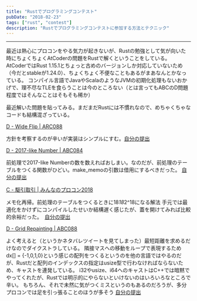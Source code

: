 ```yaml
---
title: "Rustでプログラミングコンテスト"
pubDate: "2018-02-23"
tags: ["rust", "contest"]
description: "Rustでプログラミングコンテストに参加する方法とテクニック"
---
```

---

最近は熱心にプロコンをやる気力が起きないが、Rustの勉強として気が向いた時にちょくちょくAtCoderの問題をRustで解くということをしている。
AtCoderではRust 1.15.1とちょっと古めのバージョンしか対応していないため（今だとstableが1.24.0）、ちょくちょく不便なこともあるがまあなんとかなっている。
コンパイル言語でJavaやScalaのようなJVMの初期化処理もないおかげで、理不尽なTLEを食らうことは今のところない（とは言ってもABCのD問題程度ではそんなことはそもそも稀か）

最近解いた問題を貼ってみる。まだまだRustには不慣れなので、めちゃくちゃなコードも結構混ざっている。

[D - Wide Flip | ARC088](https://beta.atcoder.jp/contests/arc088/tasks/arc088_b)

方針を考察するのが辛いが実装はシンプルにすむ。[自分の提出](https://beta.atcoder.jp/contests/arc088/submissions/1929886)

[D - 2017-like Number | ABC084](https://beta.atcoder.jp/contests/abc084/tasks/abc084_d)


前処理で2017-like Numberの数を数えればおしまい。なのだが、前処理のテーブルをつくる関数がひどい。make\_memoの引数は借用にするべきだった。
[自分の提出](https://beta.atcoder.jp/contests/abc084/submissions/1930106)

[C - 駆引取引 | みんなのプロコン2018](https://beta.atcoder.jp/contests/yahoo-procon2018-qual/tasks/yahoo_procon2018_qual_c)

メモ化再帰。前処理のテーブルをつくるときに18*18*2^18になる解法
手元では最適化をかけずにコンパイルしたせいか結構遅く感じたが、蓋を開けてみれば比較的余裕だった。　[自分の提出](https://beta.atcoder.jp/contests/yahoo-procon2018-qual/submissions/2093178)

[D - Grid Repainting | ABC088](https://beta.atcoder.jp/contests/abc088/tasks/abc088_d)

よく考えると（というかネタバレツイートを見てしまった）最短距離を求めるだけなのでダイクストラしている。
隣接マスへの移動をループで表現するためdx[] = {-1,0,1,0}という感じの配列をつくるというのを他の言語ではやるのだが、Rustだと配列のインデックスの指定はusize型で行わなければならないため、キャストを連発している。
i32やusize、i64へのキャストはC++では暗黙でやってくれたが、Rustでは明示的にやらないといけないのはいろいろなところで辛い。
もちろん、それで未然に気がつくミスというのもあるのだろうが、多分プロコンでは足を引っ張ることのほうが多そう
[自分の提出](https://beta.atcoder.jp/contests/abc088/submissions/2116091)
